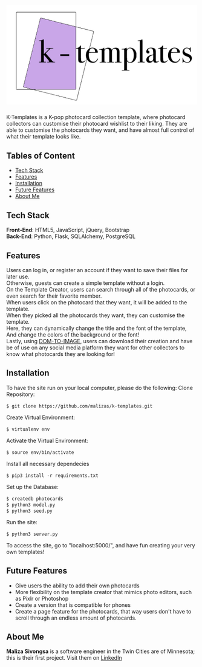 # <img src="/static/images/logo.png" style="width=200px; height=auto">
K-Templates is a K-pop photocard collection template, where photocard collectors can customise their photocard wishlist to their liking. They are able to customise the photocards they want, and have almost full control of what their template looks like.

## Tables of Content
* [Tech Stack](#tech-stack)
* [Features](#features)
* [Installation](#installation)
* [Future Features](#future-features)
* [About Me](#about-me)

## <a href="#tech-stack"></a> Tech Stack
__Front-End__: HTML5, JavaScript, jQuery, Bootstrap <br>
__Back-End__: Python, Flask, SQLAlchemy, PostgreSQL <br>

## <a href="#features"></a> Features
Users can log in, or register an account if they want to save their files for later use. <br>
Otherwise, guests can create a simple template without a login. <br>
On the Template Creator, users can search through all of the photocards, or even search for their favorite member. <br>
When users click on the photocard that they want, it will be added to the template. <br>
When they picked all the photocards they want, they can customise the template. <br>
Here, they can dynamically change the title and the font of the template, <br>
And change the colors of the background or the font! <br>
Lastly, using <a href="https://github.com/tsayen/dom-to-image">DOM-TO-IMAGE</a>, users can download their creation and have be of use on any social media platform they want for other collectors to know what photocards they are looking for!

## <a href="#installation"></a> Installation
To have the site run on your local computer, please do the following:
Clone Repository:
```
$ git clone https://github.com/malizas/k-templates.git
```
Create Virtual Environment:
```
$ virtualenv env
```
Activate the Virtual Environment:
```
$ source env/bin/activate
```
Install all necessary dependecies
```
$ pip3 install -r requirements.txt
```
Set up the Database:
```
$ createdb photocards
$ python3 model.py
$ python3 seed.py
```
Run the site:
```
$ python3 server.py
```
To access the site, go to "localhost:5000/", and have fun creating your very own templates!

## <a href="#future-features"></a> Future Features
* Give users the ability to add their own photocards
* More flexibility on the template creator that mimics photo editors, such as Pixlr or Photoshop
* Create a version that is compatible for phones
* Create a page feature for the photocards, that way users don't have to scroll through an endless amount of photocards.

## <a href="#about-me"></a> About Me
__Maliza Sivongsa__ is a software engineer in the Twin Cities are of Minnesota; this is their first project. Visit them on <a href="https://www.linkedin.com/in/malizasivongsa/">LinkedIn</a>